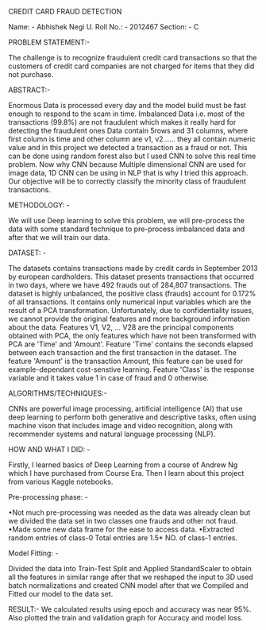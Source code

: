 CREDIT CARD FRAUD DETECTION
				
		
		
Name: -          Abhishek Negi
U. Roll No.: -   2012467
Section: -       C



PROBLEM STATEMENT:- 
 
The challenge is to recognize fraudulent credit card transactions so that the customers of credit card companies are not charged for items that they did not purchase.




ABSTRACT:-

Enormous Data is processed every day and the model build must be fast enough to respond to the scam in time.
Imbalanced Data i.e. most of the transactions (99.8%) are not fraudulent which makes it really hard for detecting the fraudulent ones
Data contain 5rows and 31 columns, where first column is time and other column are v1, v2…… they all contain numeric value and in this 
project we detected a transaction as a fraud or not.
This can be done using random forest also but I used CNN to solve this real time problem.
Now why CNN because Multiple dimensional CNN are used for image data, 1D CNN can be using in NLP that is why I tried this approach.
Our objective will be to correctly classify the minority class of fraudulent transactions.




METHODOLOGY: -
  
We will use Deep learning to solve this problem, we will pre-process the data with some standard technique to pre-process 
imbalanced data and after that we will train our data.





DATASET: -

The datasets contains transactions made by credit cards in September 2013 by european cardholders.
This dataset presents transactions that occurred in two days, where we have 492 frauds out of 284,807 transactions. 
The dataset is highly unbalanced, the positive class (frauds) account for 0.172% of all transactions.
It contains only numerical input variables which are the result of a PCA transformation. 
Unfortunately, due to confidentiality issues, we cannot provide the original features and more background information about the data. 
Features V1, V2, … V28 are the principal components obtained with PCA, the only features which have not been transformed with PCA are 'Time' and 'Amount'. 
Feature 'Time' contains the seconds elapsed between each transaction and the first transaction in the dataset. 
The feature 'Amount' is the transaction Amount, this feature can be used for example-dependant cost-senstive learning. 
Feature 'Class' is the response variable and it takes value 1 in case of fraud and 0 otherwise.





ALGORITHMS/TECHNIQUES:-

CNNs are powerful image processing, artificial intelligence (AI) that use deep learning to perform both generative and descriptive tasks, 
often using machine vison that includes image and video recognition, along with recommender systems and natural language processing (NLP).





HOW AND WHAT I DID: -

Firstly, I learned basics of Deep Learning from a course of Andrew Ng which I have purchased from Course Era.
Then I learn about this project from various Kaggle notebooks.





Pre-processing phase: -

•Not much pre-processing was needed as the data was already clean but we divided the data set in two classes one frauds and other not fraud.
•Made some new data frame for the ease to access data.
•Extracted random entries of class-0 Total entries are 1.5* NO. of class-1 entries.





Model Fitting: -

Divided the data into Train-Test Split and Applied StandardScaler to obtain all the features in similar range after that we reshaped the input to 3D 
used batch normalizations and created CNN model after that we Compiled and Fitted our model to the data set.



RESULT:-
We calculated results using epoch and accuracy was near 95%. Also plotted the train and validation graph for Accuracy and model loss.


